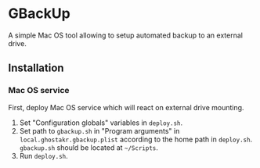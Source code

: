 # GBackUp
A simple Mac OS tool allowing to setup automated backup to an external drive.

## Installation

### Mac OS service

First, deploy Mac OS service which will react on external drive mounting.

1. Set "Configuration globals" variables in `deploy.sh`.
2. Set path to `gbackup.sh` in "Program arguments" in `local.ghostakr.gbackup.plist` according to the home path in `deploy.sh`. `gbackup.sh` should be located at `~/Scripts`.
3. Run `deploy.sh`.
